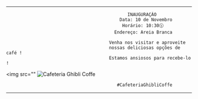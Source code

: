 -----------------------------------------------------------------------------------------------------------------------
                                                  INAUGURAÇÂO
                                               Data: 10 de Novembro
                                                Horário: 10:30🕦
                                             Endereço: Areia Branca
                                                  
                                           Venha nos visitar e aproveite
                                           nossas deliciosas opções de café !
                                           Estamos ansiosos para recebe-lo !

<img src="" 
<img src="" 
alt="Cafeteria Ghibli Coffe">
                                                            

                                              #CafeteriaGhibliCoffe
------------------------------------------------------------------------------------------------------------------------
